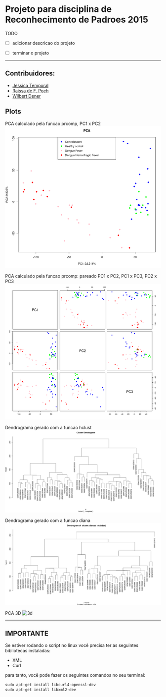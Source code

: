 # Projeto para disciplina de Reconhecimento de Padroes 2015


TODO
- [ ] adicionar descricao do projeto
- [ ] terminar o projeto


-------------------
Contribuidores:
-------------------
* [Jessica Temporal](https://github.com/jtemporal)
* [Raissa de F. Poch](https://github.com/raissapoch)
* [Wilbert Dener](https://github.com/wilbertdener)
 

Plots
-------------------
PCA calculado pela funcao prcomp, PC1 x PC2
![pca](https://github.com/jtemporal/recDePadroes2015/blob/master/plots/pca-1com2-legendado.png)

PCA calculado pela funcao prcomp: pareado PC1 x PC2, PC1 x PC3, PC2 x PC3
![pcaPairs](https://github.com/jtemporal/recDePadroes2015/blob/master/plots/pca-pairs.png)

Dendrograma gerado com a funcao hclust
![dendroHclust](https://github.com/jtemporal/recDePadroes2015/blob/master/plots/hclust-clust.png)

Dendrograma gerado com a funcao diana
![dendroDiana](https://github.com/jtemporal/recDePadroes2015/blob/master/plots/dendro-Diana.png)

PCA 3D
![3d](https://youtu.be/8B2cN3rDB0E)


-------------------
IMPORTANTE
-------------------
Se estiver rodando o script no linux você precisa ter as seguintes bibliotecas instaladas:
- XML
- Curl

para tanto, você pode fazer os seguintes comandos no seu terminal:

```
sudo apt-get install libcurl4-openssl-dev
sudo apt-get install libxml2-dev
```
